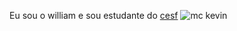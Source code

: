 Eu sou o william e sou estudante do 
[cesf](https://cesfcl.com.br/)
![mc kevin](https://media1.tenor.com/m/_u5iy8dCldoAAAAd/mc-kevin-lc.gif)
